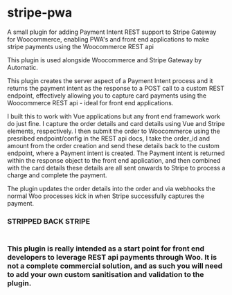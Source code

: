 # stripe-pwa
A small plugin for adding Payment Intent REST support to Stripe Gateway for Woocommerce, enabling PWA's and front end applications to make stripe payments using the Woocommerce REST api

This plugin is used alongside Woocommerce and Stripe Gateway by Automatic.

This plugin creates the server aspect of a Payment Intent process and it returns the payment intent as the response to a POST call to a custom REST endpoint, effectively allowing you to capture card payments using the Woocommerce REST api - ideal for front end applications.

I built this to work with Vue applications but any front end framework work do just fine. I capture the order details and card details using Vue and Stripe elements, respectively. I then submit the order to Woocommerce using the presribed endpoint/config in the REST api docs, I take the order_id and amount from the order creation and send these details back to the custom endpoint, where a Payment intent is created. The Payment intent is returned within the response object to the front end application, and then combined with the card details these details are all sent onwards to Stripe to process a charge and complete the payment.

The plugin updates the order details into the order and via webhooks the normal Woo processes kick in when Stripe successfully captures the payment.

<h3>STRIPPED BACK STRIPE<h3><br>
This plugin is really intended as a start point for front end developers to leverage REST api payments through Woo. It is not a complete commercial solution, and as such you will need to add your own custom sanitisation and validation to the plugin.

